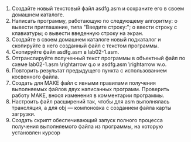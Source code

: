 1. Создайте новый текстовый файл asdfg.asm и сохраните его в своем домашнем
   каталоге.
2. Написать программу, работающую по следующему алгоритму:
   o вывести приглашение, типа "Введите строку:";
   o ввести строку с клавиатуры;
   o вывести введенную строку на экран.
3. Создайте в своем домашнем каталоге новый подкаталог и скопируйте в него
   созданный файл с текстом программы.
4. Скопируйте файл asdfg.asm в lab02-1.asm.
5. Оттранслируйте полученный текст программы в объектный файл по
   схеме lab02-1.asm \rightarrow q.o и asdfg.asm \rightarrow w.o.
6. Повторить результат предыдущего пункта с использованием косвенного файла.
7. Создать для MAKE файл с явными правилами получения выполняемых файлов
   двух написанных программ. Проверить работу MAKE, внося изменения в
   комментарии программы.
8. Настроить файл расширений так, чтобы для asm выполнялась трансляция, а
   для obj — компоновка c созданиeм файла карты загрузки.
9. Создать скрипт обеспечивающий запуск полного процесса получения
   выполняемого файла из программы, на которую установлен курсор